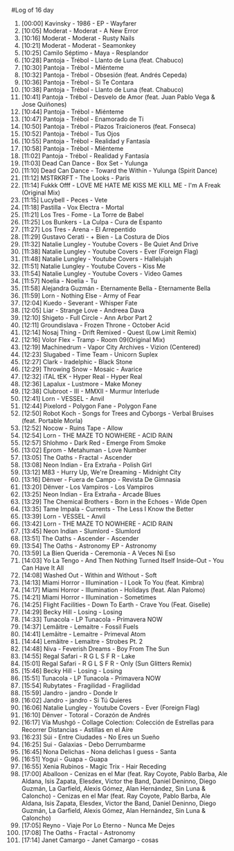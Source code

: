 #Log of 16 day

1. [00:00] Kavinsky - 1986 - EP - Wayfarer
1. [10:05] Moderat - Moderat - A New Error
1. [10:16] Moderat - Moderat - Rusty Nails
1. [10:21] Moderat - Moderat - Seamonkey
1. [10:25] Camilo Séptimo - Maya - Resplandor
1. [10:28] Pantoja - Trébol - Llanto de Luna (feat. Chabuco)
1. [10:30] Pantoja - Trébol - Miénteme
1. [10:32] Pantoja - Trébol - Obsesión (feat. Andrés Cepeda)
1. [10:36] Pantoja - Trébol - Si Te Contara
1. [10:38] Pantoja - Trébol - Llanto de Luna (feat. Chabuco)
1. [10:41] Pantoja - Trébol - Desvelo de Amor (feat. Juan Pablo Vega & Jose Quiñones)
1. [10:44] Pantoja - Trébol - Miénteme
1. [10:47] Pantoja - Trébol - Enamorado de Ti
1. [10:50] Pantoja - Trébol - Plazos Traicioneros (feat. Fonseca)
1. [10:52] Pantoja - Trébol - Tus Ojos
1. [10:55] Pantoja - Trébol - Realidad y Fantasía
1. [10:58] Pantoja - Trébol - Miénteme
1. [11:02] Pantoja - Trébol - Realidad y Fantasía
1. [11:03] Dead Can Dance - Box Set - Yulunga
1. [11:10] Dead Can Dance - Toward the Within - Yulunga (Spirit Dance)
1. [11:12] MSTRKRFT - The Looks - Paris
1. [11:14] Fukkk Offf - LOVE ME HATE ME KISS ME KILL ME - I'm A Freak (Original Mix)
1. [11:15] Lucybell - Peces - Vete
1. [11:18] Pastilla - Vox Electra - Mortal
1. [11:21] Los Tres - Fome - La Torre de Babel
1. [11:25] Los Bunkers - La Culpa - Cura de Espanto
1. [11:27] Los Tres - Arena - El Arrepentido
1. [11:29] Gustavo Cerati - + Bien - La Costura de Dios
1. [11:32] Natalie Lungley - Youtube Covers - Be Quiet And Drive
1. [11:38] Natalie Lungley - Youtube Covers - Ever (Foreign Flag)
1. [11:48] Natalie Lungley - Youtube Covers - Hallelujah
1. [11:51] Natalie Lungley - Youtube Covers - Kiss Me
1. [11:54] Natalie Lungley - Youtube Covers - Video Games
1. [11:57] Noelia - Noelia - Tu
1. [11:58] Alejandra Guzmán - Eternamente Bella - Eternamente Bella
1. [11:59] Lorn - Nothing Else - Army of Fear
1. [12:04] Kuedo - Severant - Whisper Fate
1. [12:05] Liar - Strange Love - Andreea Dava
1. [12:10] Shigeto - Full Circle - Ann Arbor Part 2
1. [12:11] Groundislava - Frozen Throne - October Acid
1. [12:14] Nosaj Thing - Drift Remixed - Quest (Low Limit Remix)
1. [12:16] Volor Flex - Tramp - Room 09(Original Mix)
1. [12:19] Machinedrum - Vapor City Archives - Vizion (Centered)
1. [12:23] Slugabed - Time Team - Unicorn Suplex
1. [12:27] Clark - Iradelphic - Black Stone
1. [12:29] Throwing Snow - Mosaic - Avarice
1. [12:32] iTAL tEK - Hyper Real - Hyper Real
1. [12:36] Lapalux - Lustmore - Make Money
1. [12:38] Clubroot - III - MMXII - Murmur Interlude
1. [12:41] Lorn - VESSEL - Anvil
1. [12:44] Pixelord - Polygon Fane - Polygon Fane
1. [12:50] Robot Koch - Songs for Trees and Cyborgs - Verbal Bruises (feat. Portable Morla)
1. [12:52] Nocow - Ruins Tape - Allow
1. [12:54] Lorn - THE MAZE TO NOWHERE - ACID RAIN
1. [12:57] Shlohmo - Dark Red - Emerge From Smoke
1. [13:02] Eprom - Metahuman - Love Number
1. [13:05] The Oaths - Fractal - Ascender
1. [13:08] Neon Indian - Era Extraña - Polish Girl
1. [13:12] M83 - Hurry Up, We're Dreaming - Midnight City
1. [13:16] Dënver - Fuera de Campo - Revista De Gimnasia
1. [13:20] Dënver - Los Vampiros - Los Vampiros
1. [13:25] Neon Indian - Era Extraña - Arcade Blues
1. [13:29] The Chemical Brothers - Born in the Echoes - Wide Open
1. [13:35] Tame Impala - Currents - The Less I Know the Better
1. [13:39] Lorn - VESSEL - Anvil
1. [13:42] Lorn - THE MAZE TO NOWHERE - ACID RAIN
1. [13:45] Neon Indian - Slumlord - Slumlord
1. [13:51] The Oaths - Ascender - Ascender
1. [13:54] The Oaths - Astronomy EP - Astronomy
1. [13:59] La Bien Querida - Ceremonia - A Veces Ni Eso
1. [14:03] Yo La Tengo - And Then Nothing Turned Itself Inside-Out - You Can Have It All
1. [14:08] Washed Out - Within and Without - Soft
1. [14:13] Miami Horror - Illumination - I Look To You (feat. Kimbra)
1. [14:17] Miami Horror - Illumination - Holidays (feat. Alan Palomo)
1. [14:21] Miami Horror - Illumination - Sometimes
1. [14:25] Flight Facilities - Down To Earth - Crave You (Feat. Giselle)
1. [14:29] Becky Hill - Losing - Losing
1. [14:33] Tunacola - LP Tunacola - Primavera NOW
1. [14:37] Lemâitre - Lemaitre - Fossil Fuels
1. [14:41] Lemâitre - Lemaitre - Primeval Atom
1. [14:44] Lemâitre - Lemaitre - Strobes Pt. 2
1. [14:48] Niva - Feverish Dreams - Boy From The Sun
1. [14:55] Regal Safari - R G L S F R - Lake
1. [15:01] Regal Safari - R G L S F R - Only (Sun Glitters Remix)
1. [15:46] Becky Hill - Losing - Losing
1. [15:51] Tunacola - LP Tunacola - Primavera NOW
1. [15:54] Rubytates - Fragilidad - Fragilidad
1. [15:59] Jandro - jandro - Donde Ir
1. [16:02] Jandro - jandro - Si Tú Quieres
1. [16:06] Natalie Lungley - Youtube Covers - Ever (Foreign Flag)
1. [16:10] Dënver - Totoral - Corazón de Andrés
1. [16:17] Vía Mushgó - Collage Colection: Colección de Estrellas para Recorrer Distancias - Astillas en el Aire
1. [16:23] Súi - Entre Ciudades - No Eres un Sueño
1. [16:25] Sui - Galaxias - Debo Derrumbarme
1. [16:45] Nona Delichas - Nona delichas I guess - Santa
1. [16:51] Yogui - Guapa - Guapa
1. [16:55] Xenia Rubinos - Magic Trix - Hair Receding
1. [17:00] Aballoon - Cenizas en el Mar (feat. Ray Coyote, Pablo Barba, Ale Aldana, Isis Zapata, Elesdex, Victor the Band, Daniel Deninno, Diego Guzmán, La Garfield, Alexis Gómez, Alan Hernández, Sin Luna & Caloncho) - Cenizas en el Mar (feat. Ray Coyote, Pablo Barba, Ale Aldana, Isis Zapata, Elesdex, Victor the Band, Daniel Deninno, Diego Guzmán, La Garfield, Alexis Gómez, Alan Hernández, Sin Luna & Caloncho)
1. [17:05] Reyno - Viaje Por Lo Eterno - Nunca Me Dejes
1. [17:08] The Oaths - Fractal - Astronomy
1. [17:14] Janet Camargo - Janet Camargo - cosas
